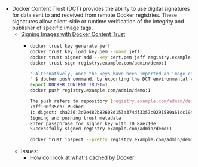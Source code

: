 - Docker Content Trust (DCT) provides the ability to use digital signatures for data sent to and received from remote Docker registries. These signatures allow client-side or runtime verification of the integrity and publisher of specific image tags.
	- [Signing Images with Docker Content Trust](https://docs.docker.com/engine/security/trust/#signing-images-with-docker-content-trust)
		- ``` bash
		  docker trust key generate jeff
		  docker trust key load key.pem --name jeff
		  docker trust signer add --key cert.pem jeff registry.example.com/admin/demo
		  docker trust sign registry.example.com/admin/demo:1
		  
		  ' Alternatively, once the keys have been imported an image can be pushed with the 
		  ' $ docker push command, by exporting the DCT environmental variable.
		  export DOCKER_CONTENT_TRUST=1
		  docker push registry.example.com/admin/demo:1
		  
		  The push refers to repository [registry.example.com/admin/demo:1]
		  7bff100f35cb: Pushed
		  1: digest: sha256:3d2e482b82608d153a374df3357c0291589a61cc194ec4a9ca2381073a17f58e size: 528
		  Signing and pushing trust metadata
		  Enter passphrase for signer key with ID 8ae710e:
		  Successfully signed registry.example.com/admin/demo:1
		  
		  docker trust inspect --pretty registry.example.com/admin/demo:1
		  ```
	- issues:
		- [How do I look at what's cached by Docker](https://stackoverflow.com/questions/54290925/how-do-i-look-at-whats-cached-by-docker)